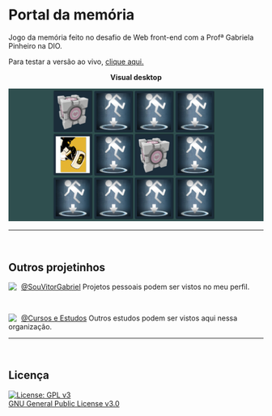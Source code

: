# Portal da memória
Jogo da memória feito no desafio de Web front-end com a Profª Gabriela Pinheiro na DIO.

Para testar a versão ao vivo, [clique aqui.](https://cursos-e-estudos.github.io/jogo-da-memoria/)
<br>

<p align="center">
<b> Visual desktop </b>
</p>
<p align="center">
  <img width="720" src="assets/screenshots/screenshot1.png">
</p>

---

<!-- <br>


<p align="center">
<b> Visual mobile </b>
</p>
<p align="center">
  <img width="200" src="assets/screenshots/screenshot2.png">&nbsp; &nbsp; &nbsp; &nbsp; &nbsp; &nbsp; &nbsp; &nbsp;
  <img width="200" src="assets/screenshots/screenshot3.png">
</p>

--- -->

<br>

## Outros projetinhos
[<img align="left" width="25" url="https://github.com/souvitorgabriel" src="https://avatars0.githubusercontent.com/u/29991853?s=460&u=416e49036d2486832c45c6cb26c65e24690a3c8a&v=4">](https://github.com/souvitorgabriel) [@SouVitorGabriel](https://github.com/souvitorgabriel) Projetos pessoais podem ser vistos no meu perfil.

<br>

[<img align="left" width="25" url="https://github.com/cursos-e-estudos" src="https://avatars0.githubusercontent.com/u/75458214">](https://github.com/cursos-e-estudos) [@Cursos e Estudos](https://github.com/cursos-e-estudos) Outros estudos podem ser vistos aqui nessa organização.

---

<br>

## Licença
[![License: GPL v3](https://img.shields.io/badge/License-GPL%20v3-blue.svg)](http://www.gnu.org/licenses/gpl-3.0)   
[GNU General Public License v3.0](LICENSE)
